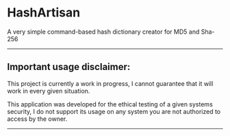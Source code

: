 # HashArtisan
A very simple command-based hash dictionary creator for MD5 and Sha-256

---

## Important usage disclaimer:

This project is currently a work in progress, I cannot guarantee that it will work in every given situation.

This application was developed for the ethical testing of a given systems security, I do not support its usage on any system you are not authorized to access by the owner.

---
